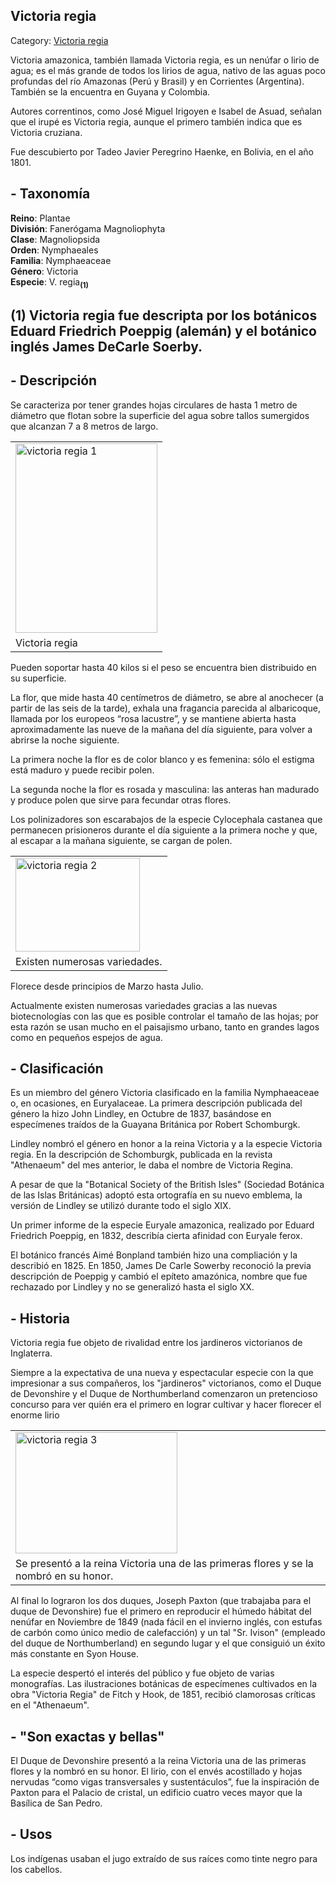 ## Victoria regia

Category: [Victoria regia](http://descubrircorrientes.com.ar/2012/index.php/2645-geografia/6-fitogeografia/vegetacion-y-flora/victoria-regia)

Victoria amazonica, también llamada Victoria regia, es un nenúfar o lirio de agua; es el más grande de todos los lirios de agua, nativo de las aguas poco profundas del río Amazonas (Perú y Brasil) y en Corrientes (Argentina). También se la encuentra en Guyana y Colombia.

Autores correntinos, como José Miguel Irigoyen e Isabel de Asuad, señalan que el irupé es Victoria regia, aunque el primero también indica que es Victoria cruziana.

Fue descubierto por Tadeo Javier Peregrino Haenke, en Bolivia, en el año 1801.

## **\- Taxonomía**

**Reino**: Plantae  
**División**: Fanerógama Magnoliophyta  
**Clase**: Magnoliopsida  
**Orden**: Nymphaeales  
**Familia**: Nymphaeaceae  
**Género**: Victoria  
**Especie**: V. regia<sub><strong>(1)</strong></sub>

## **(1)** Victoria regia fue descripta por los botánicos Eduard Friedrich Poeppig (alemán) y el botánico inglés James DeCarle Soerby.

## **\- Descripción**

Se caracteriza por tener grandes hojas circulares de hasta 1 metro de diámetro que flotan sobre la superficie del agua sobre tallos sumergidos que alcanzan 7 a 8 metros de largo.

<table><tbody><tr><td><img src="http://descubrircorrientes.com.ar/2012/index.php/2645-geografia/6-fitogeografia/vegetacion-y-flora/images/fotos_de_geografia/victoria%20regia%201.jpg" width="227" height="303" alt="victoria regia 1"></td></tr><tr><td><span>Victoria regia</span></td></tr></tbody></table>

Pueden soportar hasta 40 kilos si el peso se encuentra bien distribuido en su superficie.

La flor, que mide hasta 40 centímetros de diámetro, se abre al anochecer (a partir de las seis de la tarde), exhala una fragancia parecida al albaricoque, llamada por los europeos “rosa lacustre”, y se mantiene abierta hasta aproximadamente las nueve de la mañana del día siguiente, para volver a abrirse la noche siguiente.

La primera noche la flor es de color blanco y es femenina: sólo el estigma está maduro y puede recibir polen.

La segunda noche la flor es rosada y masculina: las anteras han madurado y produce polen que sirve para fecundar otras flores.

Los polinizadores son escarabajos de la especie Cylocephala castanea que permanecen prisioneros durante el día siguiente a la primera noche y que, al escapar a la mañana siguiente, se cargan de polen.

<table><tbody><tr><td><img src="http://descubrircorrientes.com.ar/2012/index.php/2645-geografia/6-fitogeografia/vegetacion-y-flora/images/fotos_de_geografia/victoria%20regia%202.jpg" width="199" height="150" alt="victoria regia 2"></td></tr><tr><td><span>Existen numerosas variedades.</span></td></tr></tbody></table>

Florece desde principios de Marzo hasta Julio.

Actualmente existen numerosas variedades gracias a las nuevas biotecnologías con las que es posible controlar el tamaño de las hojas; por esta razón se usan mucho en el paisajismo urbano, tanto en grandes lagos como en pequeños espejos de agua.

## **\- Clasificación**

Es un miembro del género Victoria clasificado en la familia Nymphaeaceae o, en ocasiones, en Euryalaceae. La primera descripción publicada del género la hizo John Lindley, en Octubre de 1837, basándose en especímenes traídos de la Guayana Británica por Robert Schomburgk.

Lindley nombró el género en honor a la reina Victoria y a la especie Victoria regia. En la descripción de Schomburgk, publicada en la revista "Athenaeum" del mes anterior, le daba el nombre de Victoria Regina.

A pesar de que la "Botanical Society of the British Isles" (Sociedad Botánica de las Islas Británicas) adoptó esta ortografía en su nuevo emblema, la versión de Lindley se utilizó durante todo el siglo XIX.

Un primer informe de la especie Euryale amazonica, realizado por Eduard Friedrich Poeppig, en 1832, describía cierta afinidad con Euryale ferox.

El botánico francés Aimé Bonpland también hizo una compliación y la describió en 1825. En 1850, James De Carle Sowerby reconoció la previa descripción de Poeppig y cambió el epíteto amazónica, nombre que fue rechazado por Lindley y no se generalizó hasta el siglo XX.

## **\- Historia**

Victoria regia fue objeto de rivalidad entre los jardineros victorianos de Inglaterra.

Siempre a la expectativa de una nueva y espectacular especie con la que impresionar a sus compañeros, los "jardineros" victorianos, como el Duque de Devonshire y el Duque de Northumberland comenzaron un pretencioso concurso para ver quién era el primero en lograr cultivar y hacer florecer el enorme lirio

<table><tbody><tr><td><img src="http://descubrircorrientes.com.ar/2012/index.php/2645-geografia/6-fitogeografia/vegetacion-y-flora/images/fotos_de_geografia/victoria%20regia%203.jpg" width="259" height="194" alt="victoria regia 3"></td></tr><tr><td><span>Se presentó a la reina Victoria una de las primeras flores y se la nombró en su honor.</span></td></tr></tbody></table>

Al final lo lograron los dos duques, Joseph Paxton (que trabajaba para el duque de Devonshire) fue el primero en reproducir el húmedo hábitat del nenúfar en Noviembre de 1849 (nada fácil en el invierno inglés, con estufas de carbón como único medio de calefacción) y un tal "Sr. Ivison" (empleado del duque de Northumberland) en segundo lugar y el que consiguió un éxito más constante en Syon House.

La especie despertó el interés del público y fue objeto de varias monografías. Las ilustraciones botánicas de especímenes cultivados en la obra "Victoria Regia" de Fitch y Hook, de 1851, recibió clamorosas críticas en el "Athenaeum".

## **\- "Son exactas y bellas"**  

El Duque de Devonshire presentó a la reina Victoria una de las primeras flores y la nombró en su honor. El lirio, con el envés acostillado y hojas nervudas “como vigas transversales y sustentáculos”, fue la inspiración de Paxton para el Palacio de cristal, un edificio cuatro veces mayor que la Basílica de San Pedro.

## **\- Usos**

Los indígenas usaban el jugo extraído de sus raíces como tinte negro para los cabellos.